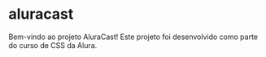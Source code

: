 # aluracast
Bem-vindo ao projeto AluraCast! Este projeto foi desenvolvido como parte do curso de CSS da Alura.
